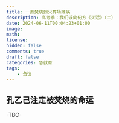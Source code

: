 ```yaml
---
title: 一直焚烧到火葬场瘫痪
description: 高考季：我们该向何方《买活》（二）
date: 2024-06-11T00:04:23+01:00
image: 
math: 
license: 
hidden: false
comments: true
draft: false
categories: 急就章
tags:
    - 刍议
---
```





## 孔乙己注定被焚烧的命运

-TBC-


